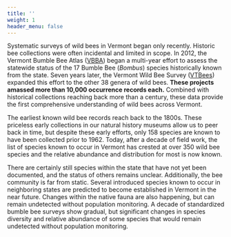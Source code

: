 ```yaml
---
title: ''
weight: 1
header_menu: false
---
```


Systematic surveys of wild bees in Vermont began only recently. Historic bee collections were often incidental and limited in scope. In 2012, the Vermont Bumble Bee Atlas (<a href="https://val.vtecostudies.org/projects/bumble-bee-atlas/" target=”blank_”>VBBA</a>) began a multi-year effort to assess the statewide status of the 17 Bumble Bee (<i>Bombus</i>) species historically known from the state. Seven years later, the Vermont Wild Bee Survey (<a href="https://val.vtecostudies.org/projects/vtbees/" target=”blank_”>VTBees</a>) expanded this effort to the other 38 genera of wild bees. <b>These projects amassed more than 10,000 occurrence records each.</b> Combined with historical collections reaching back more than a century, these data provide the first comprehensive understanding of wild bees across Vermont.

The earliest known wild bee records reach back to the 1800s. These priceless early collections in our natural history museums allow us to peer back in time, but despite these early efforts, only 158 species are known to have been collected prior to 1962. Today, after a decade of field work, the list of species known to occur in Vermont has crested at over 350 wild bee species and the relative abundance and distribution for most is now known.

There are certainly still species within the state that have not yet been documented, and the status of others remains unclear. Additionally, the bee community is far from static. Several introduced species known to occur in neighboring states are predicted to become established in Vermont in the near future. Changes within the native fauna are also happening, but can remain undetected without population monitoring. A decade of standardized bumble bee surveys show gradual, but significant changes in species diversity and relative abundance of some species that would remain undetected without population monitoring.
